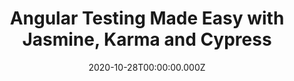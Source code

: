---
title: Angular Testing Made Easy with Jasmine, Karma and Cypress
link: https://javascript-conference.com/angular/angular-testing-made-easy-with-jasmine-karma-and-cypress/
date: 2020-10-28T00:00:00.000Z
image: speaking.jpg
event: International Javascript Conference 2020
tags: [Angular,Testing]
category: talks
---